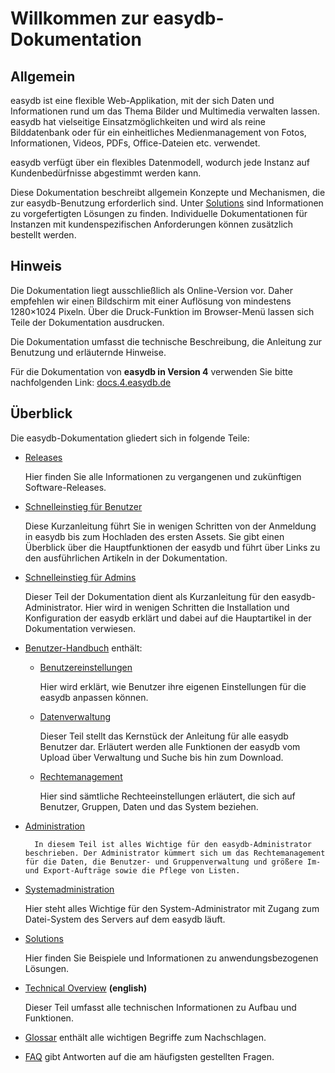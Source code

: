 # Willkommen zur easydb-Dokumentation

## Allgemein

easydb ist eine flexible Web-Applikation, mit der sich Daten und Informationen rund um das Thema Bilder und Multimedia verwalten lassen. easydb hat vielseitige Einsatzmöglichkeiten und wird als reine Bilddatenbank oder für ein einheitliches Medienmanagement von Fotos, Informationen, Videos, PDFs, Office-Dateien etc. verwendet.

easydb verfügt über ein flexibles Datenmodell, wodurch jede Instanz auf Kundenbedürfnisse abgestimmt werden kann.

Diese Dokumentation beschreibt allgemein Konzepte und Mechanismen, die zur easydb-Benutzung erforderlich sind. Unter [Solutions](/solutions/solutions.md) sind Informationen zu vorgefertigten Lösungen zu finden. Individuelle Dokumentationen für Instanzen mit kundenspezifischen Anforderungen können zusätzlich bestellt werden.

## Hinweis

Die Dokumentation liegt ausschließlich als Online-Version vor. Daher empfehlen wir einen Bildschirm mit einer Auflösung von mindestens 1280×1024 Pixeln. Über die Druck-Funktion im Browser-Menü lassen sich Teile der Dokumentation ausdrucken.

Die Dokumentation umfasst die technische Beschreibung, die Anleitung zur Benutzung und erläuternde Hinweise.

Für die Dokumentation von **easydb in Version 4** verwenden Sie bitte nachfolgenden Link: [docs.4.easydb.de](http://docs.4.easydb.de)

## Überblick

Die easydb-Dokumentation gliedert sich in folgende Teile:

* [Releases](/releases/releases.md)

	Hier finden Sie alle Informationen zu vergangenen und zukünftigen Software-Releases.

* [Schnelleinstieg für Benutzer](/getstarteduser/getstarteduser.md)

	Diese Kurzanleitung führt Sie in wenigen Schritten von der Anmeldung in easydb bis zum Hochladen des ersten Assets. Sie gibt einen Überblick über die Hauptfunktionen der easydb und führt über Links zu den ausführlichen Artikeln in der Dokumentation.

* [Schnelleinstieg für Admins](/getstartedadmin/getstartedadmin.md)

	Dieser Teil der Dokumentation dient als Kurzanleitung für den easydb-Administrator. Hier wird in wenigen Schritten die Installation und Konfiguration der easydb erklärt und dabei auf die Hauptartikel in der Dokumentation verwiesen.

* [Benutzer-Handbuch](/webfrontend/webfrontend.md) enthält:

	* [Benutzereinstellungen](/webfrontend/userprefs/userprefs.md)

		Hier wird erklärt, wie Benutzer ihre eigenen Einstellungen für die easydb anpassen können.

	* [Datenverwaltung](/webfrontend/datamanagement/datamanagement.md)

		Dieser Teil stellt das Kernstück der Anleitung für alle easydb Benutzer dar. Erläutert werden alle Funktionen der easydb vom Upload über Verwaltung und Suche bis hin zum Download.

	* [Rechtemanagement](/webfrontend/rightsmanagement/rightsmanagement.md)

		Hier sind sämtliche Rechteeinstellungen erläutert, die sich auf Benutzer, Gruppen, Daten und das System beziehen.

* [Administration](/webfrontend/administration/administration.md)

		In diesem Teil ist alles Wichtige für den easydb-Administrator beschrieben. Der Administrator kümmert sich um das Rechtemanagement für die Daten, die Benutzer- und Gruppenverwaltung und größere Im- und Export-Aufträge sowie die Pflege von Listen.

* [Systemadministration](/sysadmin/sysadmin.md)

	Hier steht alles Wichtige für den System-Administrator mit Zugang zum Datei-System des Servers auf dem easydb läuft.

* [Solutions](/solutions/solutions.md)

	Hier finden Sie Beispiele und Informationen zu anwendungsbezogenen Lösungen.

* [Technical Overview](/technical/technical.md) **(english)**

	Dieser Teil umfasst alle technischen Informationen zu Aufbau und Funktionen.

* [Glossar](/glossar/glossar.md) enthält alle wichtigen Begriffe zum Nachschlagen.

* [FAQ](/faq/faq.md) gibt Antworten auf die am häufigsten gestellten Fragen.
